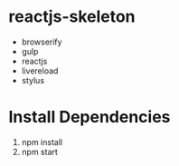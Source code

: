 reactjs-skeleton
================

- browserify
- gulp
- reactjs
- livereload
- stylus

# Install Dependencies

1. npm install
2. npm start
